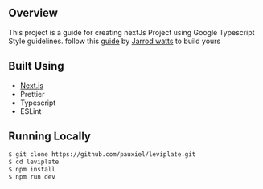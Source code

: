 ## Overview

This project is a guide for creating nextJs Project using Google Typescript Style guidelines. follow this [guide](https://blog.jarrodwatts.com/nextjs-eslint-prettier-husky?guid=85f80400-22b1-43ad-b1ab-f0ff616626f5&deviceId=ccc20218-8c78-41cf-947b-0459cde2aa48) by [Jarrod watts](https://github.com/jarrodwatts) to build yours

## Built Using

- [Next.js](https://nextjs.org/)
- Prettier
- Typescript
- ESLint

## Running Locally

```bash
$ git clone https://github.com/pauxiel/leviplate.git
$ cd leviplate
$ npm install
$ npm run dev
```
